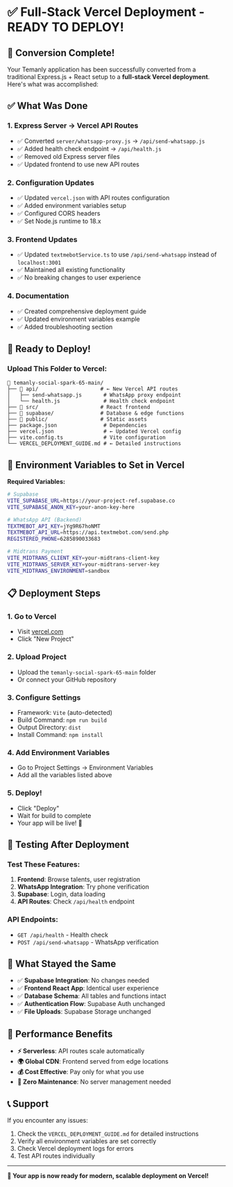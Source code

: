 # ✅ Full-Stack Vercel Deployment - READY TO DEPLOY!

## 🎉 Conversion Complete!

Your Temanly application has been successfully converted from a traditional Express.js + React setup to a **full-stack Vercel deployment**. Here's what was accomplished:

## ✅ What Was Done

### 1. **Express Server → Vercel API Routes**
- ✅ Converted `server/whatsapp-proxy.js` → `/api/send-whatsapp.js`
- ✅ Added health check endpoint → `/api/health.js`
- ✅ Removed old Express server files
- ✅ Updated frontend to use new API routes

### 2. **Configuration Updates**
- ✅ Updated `vercel.json` with API routes configuration
- ✅ Added environment variables setup
- ✅ Configured CORS headers
- ✅ Set Node.js runtime to 18.x

### 3. **Frontend Updates**
- ✅ Updated `textmebotService.ts` to use `/api/send-whatsapp` instead of `localhost:3001`
- ✅ Maintained all existing functionality
- ✅ No breaking changes to user experience

### 4. **Documentation**
- ✅ Created comprehensive deployment guide
- ✅ Updated environment variables example
- ✅ Added troubleshooting section

## 🚀 Ready to Deploy!

### **Upload This Folder to Vercel:**
```
📁 temanly-social-spark-65-main/
├── 📁 api/                    # ← New Vercel API routes
│   ├── send-whatsapp.js       # WhatsApp proxy endpoint
│   └── health.js              # Health check endpoint
├── 📁 src/                    # React frontend
├── 📁 supabase/               # Database & edge functions
├── 📁 public/                 # Static assets
├── package.json               # Dependencies
├── vercel.json                # ← Updated Vercel config
├── vite.config.ts             # Vite configuration
└── VERCEL_DEPLOYMENT_GUIDE.md # ← Detailed instructions
```

## 🔧 Environment Variables to Set in Vercel

**Required Variables:**
```bash
# Supabase
VITE_SUPABASE_URL=https://your-project-ref.supabase.co
VITE_SUPABASE_ANON_KEY=your-anon-key-here

# WhatsApp API (Backend)
TEXTMEBOT_API_KEY=jYg9R67hoNMT
TEXTMEBOT_API_URL=https://api.textmebot.com/send.php
REGISTERED_PHONE=6285890033683

# Midtrans Payment
VITE_MIDTRANS_CLIENT_KEY=your-midtrans-client-key
VITE_MIDTRANS_SERVER_KEY=your-midtrans-server-key
VITE_MIDTRANS_ENVIRONMENT=sandbox
```

## 📋 Deployment Steps

### 1. **Go to Vercel**
- Visit [vercel.com](https://vercel.com)
- Click "New Project"

### 2. **Upload Project**
- Upload the `temanly-social-spark-65-main` folder
- Or connect your GitHub repository

### 3. **Configure Settings**
- Framework: `Vite` (auto-detected)
- Build Command: `npm run build`
- Output Directory: `dist`
- Install Command: `npm install`

### 4. **Add Environment Variables**
- Go to Project Settings → Environment Variables
- Add all the variables listed above

### 5. **Deploy!**
- Click "Deploy"
- Wait for build to complete
- Your app will be live! 🎉

## 🧪 Testing After Deployment

### Test These Features:
1. **Frontend**: Browse talents, user registration
2. **WhatsApp Integration**: Try phone verification
3. **Supabase**: Login, data loading
4. **API Routes**: Check `/api/health` endpoint

### API Endpoints:
- `GET /api/health` - Health check
- `POST /api/send-whatsapp` - WhatsApp verification

## 🔄 What Stayed the Same

- ✅ **Supabase Integration**: No changes needed
- ✅ **Frontend React App**: Identical user experience
- ✅ **Database Schema**: All tables and functions intact
- ✅ **Authentication Flow**: Supabase Auth unchanged
- ✅ **File Uploads**: Supabase Storage unchanged

## 🚀 Performance Benefits

- **⚡ Serverless**: API routes scale automatically
- **🌍 Global CDN**: Frontend served from edge locations
- **💰 Cost Effective**: Pay only for what you use
- **🔄 Zero Maintenance**: No server management needed

## 📞 Support

If you encounter any issues:
1. Check the `VERCEL_DEPLOYMENT_GUIDE.md` for detailed instructions
2. Verify all environment variables are set correctly
3. Check Vercel deployment logs for errors
4. Test API routes individually

---

**🎯 Your app is now ready for modern, scalable deployment on Vercel!**
